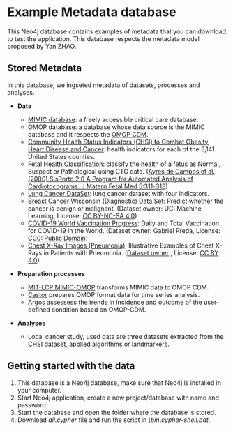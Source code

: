 # Example Metadata database

This Neo4j database contains examples of metadata that you can download to test the application. This database respects the metadata model proposed by Yan ZHAO.

## Stored Metadata

In this database, we ingseted metadata of datasets, processes and analyses.

- **Data**
    - [MIMIC database](https://mimic.physionet.org/): a freely accessible critical care database.
    - OMOP database: a database whose data source is the MIMIC database and it respects the [OMOP CDM](https://www.ohdsi.org/data-standardization/the-common-data-model/).
    - [Community Health Status Indicators (CHSI) to Combat Obesity, Heart Disease and Cancer](https://healthdata.gov/dataset/community-health-status-indicators-chsi-combat-obesity-heart-disease-and-cancer): health indicators for each of the 3,141 United States counties.
    - [Fetal Health Classification](https://www.kaggle.com/andrewmvd/fetal-health-classification): classify the health of a fetus as Normal, Suspect or Pathological using CTG data. ([Ayres de Campos et al. (2000) SisPorto 2.0 A Program for Automated Analysis of Cardiotocograms. J Matern Fetal Med 5:311-318](https://onlinelibrary.wiley.com/doi/10.1002/1520-6661(200009/10)9:5%3C311::AID-MFM12%3E3.0.CO;2-9))
    - [Lung Cancer DataSet](https://www.kaggle.com/yusufdede/lung-cancer-dataset): lung cancer dataset with four indicators.
    - [Breast Cancer Wisconsin (Diagnostic) Data Set](https://www.kaggle.com/uciml/breast-cancer-wisconsin-data): Predict whether the cancer is benign or malignant. (Dataset owner: UCI Machine Learning, License: [CC BY-NC-SA 4.0](https://creativecommons.org/licenses/by-nc-sa/4.0/))
    - [COVID-19 World Vaccination Progress](https://www.kaggle.com/gpreda/covid-world-vaccination-progress): Daily and Total Vaccination for COVID-19 in the World. (Dataset owner: Gabriel Preda, License: [CC0: Public Domain](https://creativecommons.org/publicdomain/zero/1.0/))
    - [Chest X-Ray Images (Pneumonia)](https://www.kaggle.com/paultimothymooney/chest-xray-pneumonia): Illustrative Examples of Chest X-Rays in Patients with Pneumonia. ([Dataset owner](https://data.mendeley.com/datasets/rscbjbr9sj/2) , License: [CC BY 4.0](https://creativecommons.org/licenses/by/4.0/))


- **Preparation processes**
    - [MIT-LCP MIMIC-OMOP](https://github.com/MIT-LCP/mimic-omop) transforms MIMIC data to OMOP CDM.
    - [Castor](https://github.com/OHDSI/Castor) prepares OMOP format data for time series analysis.
    - [Argos](https://github.com/OHDSI/Argos) assessess the trends in incidence and outcome of the user-defined condition based on OMOP-CDM.
- **Analyses**
    - Local cancer study, used data are three datasets extracted from the CHSI dataset, applied algorithms or landmarkers.

## Getting started with the data

1. This database is a Neo4j database, make sure that Neo4j is installed in your computer.
2. Start Neo4j application, create a new project/database with name and password.
3. Start the database and open the folder where the database is stored.
4. Download *all.cypher* file and run the script in *\bin\cypher-shell.bat*.

